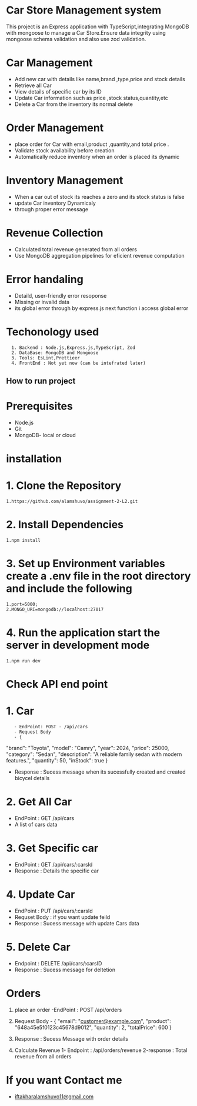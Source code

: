 # Car Store Management system

This project is an Express application with TypeScript,integrating MongoDB with mongoose to manage a Car Store.Ensure  data integrity using mongoose schema validation and also use zod validation.

# Car Management 
- Add new car with details like name,brand ,type,price and stock details
- Retrieve all Car 
- View details of specific car by its ID 
- Update Car information such as price ,stock status,quantity,etc
- Delete a Car from the inventory its normal delete 

# Order Management 
- place order for Car with email,product ,quantity,and total price .
- Validate stock availability before creation 
- Automatically reduce inventory when an order is placed its dynamic 

# Inventory Management 
- When a car out of stock its reaches a zero and its stock status is false 
- update Car inventory Dynamicaly 
- through proper error message 

# Revenue Collection 
- Calculated total revenue generated from all orders 
- Use MongoDB aggregation pipelines for eficient revenue computation 

# Error handaling 
- Detaild, user-friendly error resoponse 
- Missing or invalid data 
- its global error through by express.js next function i access global error 

# Techonology used 
      1. Backend : Node.js,Express.js,TypeScript, Zod
      2. DataBase: MongoDB and Mongoose 
      3. Tools: EsLint,Prettieer
      4. FrontEnd : Not yet now (can be intefrated later)

## How to run project 

# Prerequisites 
- Node.js 
- Git 
- MongoDB- local or cloud 

# installation 
# 1. Clone the Repository 
    1.https://github.com/alamshuvo/assignment-2-L2.git

# 2. Install Dependencies 
    1.npm install 

# 3. Set up Environment variables create a .env file in the root directory and include the following 
    1.port=5000;
    2.MONGO_URI=mongodb://localhost:27017

# 4. Run the application start the server in development mode 
    1.npm run dev 



# Check API end point 
   # 1. Car 
       - EndPoint: POST - /api/cars
       - Request Body 
       - {
  "brand": "Toyota",
  "model": "Camry",
  "year": 2024,
  "price": 25000,
  "category": "Sedan",
  "description": "A reliable family sedan with modern features.",
  "quantity": 50,
  "inStock": true
}
- Response : Sucess message when its sucessfully created and created bicycel details 
 # 2. Get All Car 
 - EndPoint : GET /api/cars
 - A list of cars data 

 # 3. Get Specific car 
   - EndPoint : GET /api/cars/:carsId
   - Response  : Details the specific car 

# 4. Update Car 
  - EndPoint : PUT /api/cars/:carsId
  - Requset Body : if you want update feild 
  - Response : Sucess message with update Cars data 

# 5. Delete Car
 - Endpoint : DELETE /api/cars/:carsID
 - Response : Sucess message for deltetion 

# Orders 
  1. place an order -EndPoint : POST /api/orders 
  2. Request Body - {
"email": "customer@example.com",
"product": "648a45e5f0123c45678d9012",
"quantity": 2,
"totalPrice": 600
}
3. Response : Sucess Message with order details 

2. Calculate Revenue 
  1- Endpoint : /api/orders/revenue
  2-response : Total revenue from all orders 


  # If you want Contact me
  - iftakharalamshuvo11@gmail.com